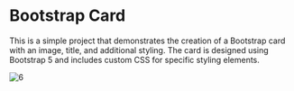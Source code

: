 # Bootstrap Card 

This is a simple project that demonstrates the creation of a Bootstrap card with an image, title, and additional styling. The card is designed using Bootstrap 5 and includes custom CSS for specific styling elements.

![6](https://github.com/mostafahassan-dev/Bootstrap-Card/assets/104537380/f72ea56b-1acf-4454-9740-60d0ddef7fb4)
